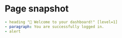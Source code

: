 # Page snapshot

```yaml
- heading "🎉 Welcome to your dashboard!" [level=1]
- paragraph: You are successfully logged in.
- alert
```